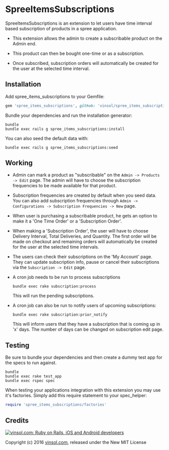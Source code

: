 SpreeItemsSubscriptions
=============

SpreeItemsSubscriptions is an extension to let users have time interval based subscription of products in a spree application.

* This extension allows the admin to create a subscribable product on the Admin end.

* This product can then be bought one-time or as a subscription.

* Once subscribed, subscription orders will automatically be created for the user at the selected time interval.

Installation
------------

Add spree_items_subscriptions to your Gemfile:

```ruby
gem 'spree_items_subscriptions', github: 'vinsol/spree_items_subscriptions', branch: '3-1-stable'
```

Bundle your dependencies and run the installation generator:

```shell
bundle
bundle exec rails g spree_items_subscriptions:install
```

You can also seed the default data with:
```shell
bundle exec rails g spree_items_subscriptions:seed
```

Working
-------

* Admin can mark a product as "subscribable" on the `Admin -> Products -> Edit` page. The admin will have to choose the subscription frequencies to be made available for that product.

* Subscription frequencies are created by default when you seed data. You can also add subscription frequencies through `Admin -> Configurations -> Subscription Frequencies -> New` page.

* When user is purchasing a subscribable product, he gets an option to make it a 'One Time Order' or a 'Subscription Order'.

* When making a 'Subscription Order', the user will have to choose Delivery Interval, Total Deliveries, and Quantity. The first order will be made on checkout and remaining orders will automatically be created for the user at the selected time intervals.

* The users can check their subscriptions on the 'My Account' page. They can update subscription info, pause or cancel their subscriptions via the `Subscription -> Edit` page.

* A cron job needs to be run to process subscriptions
  ```
  bundle exec rake subscription:process
  ```
  This will run the pending subscriptions.

* A cron job can also be run to notify users of upcoming subscriptions:
  ```
  bundle exec rake subscription:prior_notify
  ```
  This will inform users that they have a subscription that is coming up in 'x' days. The number of days can be changed on subscription edit page.

Testing
-------

Be sure to bundle your dependencies and then create a dummy test app for the specs to run against.

```shell
bundle
bundle exec rake test_app
bundle exec rspec spec
```

When testing your applications integration with this extension you may use it's factories.
Simply add this require statement to your spec_helper:

```ruby
require 'spree_items_subscriptions/factories'
```

Credits
-------

[![vinsol.com: Ruby on Rails, iOS and Android developers](http://vinsol.com/themes/vinsoldotcom-theme/images/new_img/vin_logo.png "Ruby on Rails, iOS and Android developers")](http://vinsol.com)

Copyright (c) 2016 [vinsol.com](http://vinsol.com "Ruby on Rails, iOS and Android developers"), released under the New MIT License
